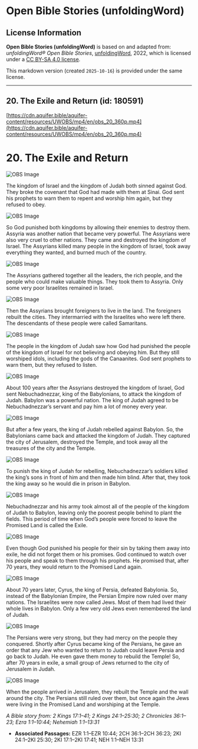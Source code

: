 # Open Bible Stories (unfoldingWord)

## License Information

**Open Bible Stories (unfoldingWord)** is based on and adapted from: _unfoldingWord® Open Bible Stories_, [unfoldingWord](https://unfoldingword.org/utw), 2022, which is licensed under a [CC BY-SA 4.0 license](https://creativecommons.org/licenses/by-sa/4.0/legalcode.en).

This markdown version (created `2025-10-16`) is provided under the same license.



--------------------------------

## 20. The Exile and Return (id: 180591)

[https://cdn.aquifer.bible/aquifer-content/resources/UWOBS/mp4/en/obs_20_360p.mp4](https://cdn.aquifer.bible/aquifer-content/resources/UWOBS/mp4/en/obs_20_360p.mp4)

20\. The Exile and Return
=========================

![OBS Image](https://cdn.aquifer.bible/aquifer-content/resources/UWOBS/jpg/360px/obs-en-20-01.jpg)

The kingdom of Israel and the kingdom of Judah both sinned against God. They broke the covenant that God had made with them at Sinai. God sent his prophets to warn them to repent and worship him again, but they refused to obey.

![OBS Image](https://cdn.aquifer.bible/aquifer-content/resources/UWOBS/jpg/360px/obs-en-20-02.jpg)

So God punished both kingdoms by allowing their enemies to destroy them. Assyria was another nation that became very powerful. The Assyrians were also very cruel to other nations. They came and destroyed the kingdom of Israel. The Assyrians killed many people in the kingdom of Israel, took away everything they wanted, and burned much of the country.

![OBS Image](https://cdn.aquifer.bible/aquifer-content/resources/UWOBS/jpg/360px/obs-en-20-03.jpg)

The Assyrians gathered together all the leaders, the rich people, and the people who could make valuable things. They took them to Assyria. Only some very poor Israelites remained in Israel.

![OBS Image](https://cdn.aquifer.bible/aquifer-content/resources/UWOBS/jpg/360px/obs-en-20-04.jpg)

Then the Assyrians brought foreigners to live in the land. The foreigners rebuilt the cities. They intermarried with the Israelites who were left there. The descendants of these people were called Samaritans.

![OBS Image](https://cdn.aquifer.bible/aquifer-content/resources/UWOBS/jpg/360px/obs-en-20-05.jpg)

The people in the kingdom of Judah saw how God had punished the people of the kingdom of Israel for not believing and obeying him. But they still worshiped idols, including the gods of the Canaanites. God sent prophets to warn them, but they refused to listen.

![OBS Image](https://cdn.aquifer.bible/aquifer-content/resources/UWOBS/jpg/360px/obs-en-20-06.jpg)

About 100 years after the Assyrians destroyed the kingdom of Israel, God sent Nebuchadnezzar, king of the Babylonians, to attack the kingdom of Judah. Babylon was a powerful nation. The king of Judah agreed to be Nebuchadnezzar’s servant and pay him a lot of money every year.

![OBS Image](https://cdn.aquifer.bible/aquifer-content/resources/UWOBS/jpg/360px/obs-en-20-07.jpg)

But after a few years, the king of Judah rebelled against Babylon. So, the Babylonians came back and attacked the kingdom of Judah. They captured the city of Jerusalem, destroyed the Temple, and took away all the treasures of the city and the Temple.

![OBS Image](https://cdn.aquifer.bible/aquifer-content/resources/UWOBS/jpg/360px/obs-en-20-08.jpg)

To punish the king of Judah for rebelling, Nebuchadnezzar’s soldiers killed the king’s sons in front of him and then made him blind. After that, they took the king away so he would die in prison in Babylon.

![OBS Image](https://cdn.aquifer.bible/aquifer-content/resources/UWOBS/jpg/360px/obs-en-20-09.jpg)

Nebuchadnezzar and his army took almost all of the people of the kingdom of Judah to Babylon, leaving only the poorest people behind to plant the fields. This period of time when God’s people were forced to leave the Promised Land is called the Exile.

![OBS Image](https://cdn.aquifer.bible/aquifer-content/resources/UWOBS/jpg/360px/obs-en-20-10.jpg)

Even though God punished his people for their sin by taking them away into exile, he did not forget them or his promises. God continued to watch over his people and speak to them through his prophets. He promised that, after 70 years, they would return to the Promised Land again.

![OBS Image](https://cdn.aquifer.bible/aquifer-content/resources/UWOBS/jpg/360px/obs-en-20-11.jpg)

About 70 years later, Cyrus, the king of Persia, defeated Babylonia. So, instead of the Babylonian Empire, the Persian Empire now ruled over many nations. The Israelites were now called Jews. Most of them had lived their whole lives in Babylon. Only a few very old Jews even remembered the land of Judah.

![OBS Image](https://cdn.aquifer.bible/aquifer-content/resources/UWOBS/jpg/360px/obs-en-20-12.jpg)

The Persians were very strong, but they had mercy on the people they conquered. Shortly after Cyrus became king of the Persians, he gave an order that any Jew who wanted to return to Judah could leave Persia and go back to Judah. He even gave them money to rebuild the Temple! So, after 70 years in exile, a small group of Jews returned to the city of Jerusalem in Judah.

![OBS Image](https://cdn.aquifer.bible/aquifer-content/resources/UWOBS/jpg/360px/obs-en-20-13.jpg)

When the people arrived in Jerusalem, they rebuilt the Temple and the wall around the city. The Persians still ruled over them, but once again the Jews were living in the Promised Land and worshiping at the Temple.

*A Bible story from: 2 Kings 17:1–41; 2 Kings 24:1–25:30; 2 Chronicles 36:1–23; Ezra 1:1–10:44; Nehemiah 1:1–13:31*

* **Associated Passages:** EZR 1:1–EZR 10:44; 2CH 36:1–2CH 36:23; 2KI 24:1–2KI 25:30; 2KI 17:1–2KI 17:41; NEH 1:1–NEH 13:31

